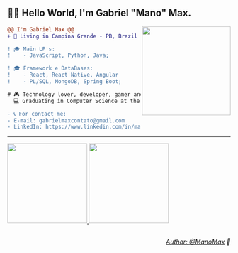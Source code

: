 ## 👋🏾 Hello World, I'm Gabriel "Mano" Max.

<img href="https://www.linkedin.com/in/manomax/" align="right" height="200" src="https://i.imgur.com/kPL8l84.gif"/>

```diff
@@ I'm Gabriel Max @@
+ 📌 Living in Campina Grande - PB, Brazil 🇧🇷.

! 🎓 Main LP's:
!    - JavaScript, Python, Java;

! 🎓 Framework e DataBases:
!    - React, React Native, Angular
!    - PL/SQL, MongoDB, Spring Boot;

# 🎮 Technology lover, developer, gamer and healthy living practitioner.
  💻 Graduating in Computer Science at the UFCG

- 📞 For contact me:
- E-mail: gabrielmaxcontato@gmail.com
- LinkedIn: https://www.linkedin.com/in/manomax/
```

___

<div>
  <a href="https://github.com/ManoMax">
  <img height="180em" src="https://github-readme-stats.vercel.app/api?username=ManoMax&show_icons=true&theme=tokyonight&include_all_commits=true&count_private=true"/>
  <img height="180em" src="https://github-readme-stats.vercel.app/api/top-langs/?username=ManoMax&layout=compact&langs_count=7&theme=tokyonight"/>
</div>

##

<div align="right">
  <p><i>
    Author: <a href="https://www.linkedin.com/in/manomax/">@ManoMax</a> 💜
  </i></p>
</div>
  
<!--
                     RASCUNHOS:

<div style="display: inline_block"><br>
  <img align="center" alt="ManoMax-Js" height="30" width="40" src="https://raw.githubusercontent.com/devicons/devicon/master/icons/javascript/javascript-plain.svg">
  <img align="center" alt="ManoMax-MongoDB" height="30" width="40" src="https://raw.githubusercontent.com/devicons/devicon/master/icons/mongodb/mongodb-original.svg">
  <img align="center" alt="ManoMax-React" height="30" width="40" src="https://raw.githubusercontent.com/devicons/devicon/master/icons/react/react-original.svg">
  <img align="center" alt="ManoMax-Python" height="30" width="40" src="https://raw.githubusercontent.com/devicons/devicon/master/icons/python/python-original.svg">
  <img align="center" alt="ManoMax-Java" height="30" width="40" src="https://raw.githubusercontent.com/devicons/devicon/master/icons/java/java-original.svg">
  <img align="center" alt="ManoMax-Spring" height="30" width="40" src="https://raw.githubusercontent.com/devicons/devicon/master/icons/spring/spring-original.svg">
  <img align="center" alt="ManoMax-MySQL" height="30" width="40" src="https://raw.githubusercontent.com/devicons/devicon/master/icons/mysql/mysql-plain.svg">
</div>

<div> 
  <a href="https://www.youtube.com/ManoMax" target="_blank"><img src="https://img.shields.io/badge/YouTube-FF0000?style=for-the-badge&logo=youtube&logoColor=white" target="_blank"></a>
  <a href="https://instagram.com/gabrielmax.vm" target="_blank"><img src="https://img.shields.io/badge/-Instagram-%23E4405F?style=for-the-badge&logo=instagram&logoColor=white" target="_blank"></a>
 	<a href="https://www.twitch.tv/ManinhoMax" target="_blank"><img src="https://img.shields.io/badge/Twitch-9146FF?style=for-the-badge&logo=twitch&logoColor=white" target="_blank"></a>
 <a href="https://discord.gg/ASwuvJr" target="_blank"><img src="https://img.shields.io/badge/Discord-7289DA?style=for-the-badge&logo=discord&logoColor=white" target="_blank"></a> 
  <a href = "mailto:gabrielmaxcontato@gmail.com"><img src="https://img.shields.io/badge/-Gmail-%23333?style=for-the-badge&logo=gmail&logoColor=white" target="_blank"></a>
  <a href="https://www.linkedin.com/in/ManoMax" target="_blank"><img src="https://img.shields.io/badge/-LinkedIn-%230077B5?style=for-the-badge&logo=linkedin&logoColor=white" target="_blank"></a> 
 <a href="https://www.facebook.com/gabrielmax.vm/" target="_blank"><img src="https://img.shields.io/badge/Facebook-1877F2?style=for-the-badge&logo=facebook&logoColor=white" target="_blank"></a>
 <a href="https://twitter.com/maninho_max" target="_blank"><img src="https://img.shields.io/badge/Twitter-1DA1F2?style=for-the-badge&logo=twitter&logoColor=white" target="_blank"></a>
</div>

<div>
  <h3>💻 Abilities:</h3>
  <div>
    <img height="22" src="https://img.shields.io/badge/-Python-yellow?logo=python&logoColor=white&style=flat-square"/>
    <img height="22" src="https://img.shields.io/badge/-Java-brown?logo=java&logoColor=white&style=flat-square"/>
    <img height="22" src="https://img.shields.io/badge/-Spring-6DB33F?logo=spring&logoColor=white&style=flat-square"/>
    <img height="22" src="https://img.shields.io/badge/-JavaScript-orange?logo=javascript&logoColor=white&style=flat-square"/>
    <img height="22" src="https://img.shields.io/badge/-PL%20/SQL-purple?logo=mysql&logoColor=white&style=flat-square"/>
    <img height="22" src="https://img.shields.io/badge/MongoDB-4EA94B?logo=mongodb&logoColor=white&style=flat-square"/>
  </div>

  <h3>🔨 Tools:</h3>
  <div>
    <img height="22" src="https://img.shields.io/badge/-GitHub-100000?logo=github&logoColor=white&style=flat-square"/>
    <img height="22" src="https://img.shields.io/badge/-VSCode-0078D4?logo=visual%20studio%20code&logoColor=white&style=flat-square"/>
    <img height="22" src="https://img.shields.io/badge/-Eclipse-2C2255?logo=eclipse&logoColor=white&style=flat-square"/>
    <img height="22" src="https://img.shields.io/badge/-Insomnia-5849be?logo=Insomnia&logoColor=white&style=flat-square"/>
  </div>

  <h3>📚 Studying:</h3>
  <div>
    <img height="22" src="https://img.shields.io/badge/-ReactJS-61DAFB?logo=react&logoColor=white&style=flat-square"/>
    <img height="22" src="https://img.shields.io/badge/-Angular-DD0031?logo=angular&logoColor=white&style=flat-square"/>
    <img height="22" src="https://img.shields.io/badge/-HTML-239120?logo=html5&logoColor=white&style=flat-square"/>
    <img height="22" src="https://img.shields.io/badge/-CSS3-1572B6?logo=css3&logoColor=white&style=flat-square"/>
  </div>
</div>

-->

<!-- ![ManoMax GitHub stats](https://github-readme-stats.vercel.app/api?username=ManoMax&show_icons=true&theme=tokyonight) -->
<!-- <a href="https://linktr.ee/MelhorDeTres" target="_blank"><img height="30" src="https://imgur.com/OHjHoyn.png"></a> -->

<!--
**ManoMax/ManoMax** is a ✨ _special_ ✨ repository because its `README.md` (this file) appears on your GitHub profile.

Here are some ideas to get you started:

- 🔭 I’m currently working on ...
- 🌱 I’m currently learning ...
- 👯 I’m looking to collaborate on ...
- 🤔 I’m looking for help with ...
- 💬 Ask me about ...
- 📫 How to reach me: ...
- 😄 Pronouns: ...
- ⚡ Fun fact: ...

-->
